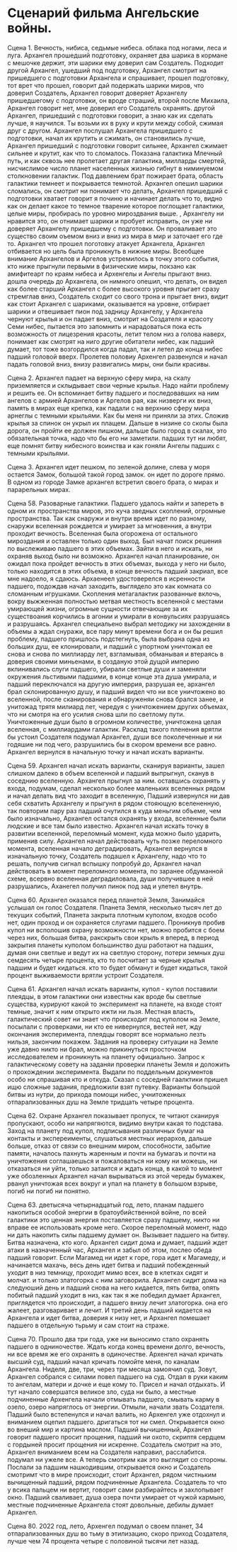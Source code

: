 # Сценарий фильма Ангельские войны.

Сцена 1. Вечность, нибиса, седьмые нибеса. облака под ногами, леса и луга. Архангел прошедший подготовку, охраняет два шарика в кормане с мешочке держит, эти шарики ему доверил сам Создатель. Подходит другой Архангел, ушедший под подготовку, Архангел смотрит на пришедшего с подготовки Архангела и спрашивает, прошел подготовку, тот врет что прошел, говорит дай подержать шарики миров, что доверил Создатель, Архангел говорит доверяет Архангелу пришедшегому с подготовки, он вроде страший, второй после Михаила, Архангел говорит нет, мне доверил его Создатель охранять. другой Архангел, пришедший с подготовки говорит, а знаю как их сделать лучше, я научился. Ты возьми их в руку и крути между собой, сжимая друг с другом. Архангел послушал Архангела пришедшего с подготовки, начал их крутить и сжимать, он становились лучше, Архангел пришедший с подготовки говорит сильнее, Архангел сжимает сильнее и крутит, как что то сломалось.
Показана галактика Млечный путь, и как сквозь нее пролетает другая галактика, милларды смертей, нисчислимое число планет населенных жизнью гибнут в ниминуемом столкновении галактик. Под давлением брат пожирает брата, область галактики темнеет и покрывается темнотой.
Архангел опешил шарики сломались, он смотрит ни понимает что делать, Архангел пришедший с подготовки хватает говорит я починю и начинает делать что то, видно как он делает какое то темное тварение которое поглощает галактики, целые миры, пробирась по уровню мироздвания выше.
, Архангелу ни нравится это, он отнимает шарики и пробует исправить, он уже ни доверяет Архангелу пришедшему с подготовки. Он проваливает это существо своим оъемом вниз и вниз из мира в мир и заточает его где то. Архангел что прошел поготовку атакует Архангела, Архангел отбивается но цель была проникнуть в нижние миры.
Всеобщее внимание Архангелов и Аргелов устремилось в точку этого события, кто ниже прыгнули первыми в физические миры, покзано как амифитеарт по краям нибеса и Архенгелы и Ангелы прыгают вниз. дошла очередь до Архангела, он нимного опешил, что делать, он видел как более старший Архангел с более высокого уровня прыгает сразу стремглав вниз, Создатель сходит со свого трона и прыгает вниз, видит как стоит Архангел с шариками, оказывается на уровне, отбирает шарики и отвешивает пион под задницу Архангелу, у Архангела чернуют крылья и он падает вниз, смотрит на Создателя и красоту Семи нибес, пытается это запомнить и нарадоваться пока есть возможность от лицезрения красоты, летит телом низ а голова наверх, понимает как смотрят на ниго другие обитатели нибес, как падший думает, тот тоже возгордился когда падал, так и летел до конца нибес падший головой вверх.
Пролетев половиу Архенгел развенулся и начал падать головой вниз, внизу развигались миры, они были красивы.

Сцена 2. Архангел падает на верхную сферу мира, на скалу приземляется и склыдывает свои черные крылья. Надо найти проблему и решить ее. Он вспоминает битву падшего и последовавших на ним ангелов с армией Архангелов и Аргелов рая, как низверги их вниз, память в мирах еще крепка, как падали с на верхнию сферу мира арнеглы с темными крыльями. Как бы меня ни приняли за этих. Сложив крылья за спинок он укрыл их плащем. Дальше в низине со сколы была дорога, он пройти ее должен пишком, дальше было город в скалах, это обязательная точка, надо что бы его ни заметили. падших тут ни любят, еще помнят битву нибесного воинства и как гоняли Ангелы падших с темными крыльями.

Сцена 3. Архангел идет пешком, по зеленой долине, слева у моря остается Замок, большой такой город замок. он идет по дороге прямо. В одном из городе Замке архангел встретил своего брата,  о мирах и парарельных мирах.


Сцена 58. Разоварные галактики.
Падшего удалось найти и запереть в одном их пространства миров, это куча зведных скоплений, огромные пространства. Так как снаружи и внутри время идет по разному, снаружи вселенная рождается и умирает за мгновенния, а внутри проходит вечность.
Вселенная была огорожена от остального мироздания и оставлен только один выход.
Был начат поиск решения по выслеживаю падшего в этих объемах. Зайти в него и искать, ни охраняв выход было ни возможно.
Архангел начал планирование, он ожидал пока пройдет вечность в этих объемах, выхода у него ни было, только находится в этих объема, в конце вечность падший закриал, все мне надоело, я сдаюсь. Архаенеел удостоверелся в исренности падшего, подождав начал заходить, выглядело это как комната со сломанным игрушками. Скопления метагалактик разованные вклочь, вокру выжженная полностью метвая местность вселенной с местами умирающей жизни, огромные сущности отвечающие за их существоания корчились в агонии и умирали в конвульсиях разрушаясь и разрушаясь.
Архангел специальено выбрал методику ни захожденяи в объемы а ждал снуражи, все пару минут времени бога и он бы решил проблему, падшего пришлось подстегнуть, была выбрана одна из больших душ, ее клонировали, и падший с упортном уничтожал ее снова и снова по миллиарду лет, взгламывая, обманывая и втераясь в доверия своими миньенами, в созданую этой дущой империю вклинивались слуги падшего, убирали светлые души и заменяли окружения льстивыми падшими, в конце конце эта душа умирала, и падший переключался на другую имперрия, разрушая ее, архангел брал склонированную душу, и падший видел что ни все уничтожено во вселенной, после сканирования и обнаруженяи снова брался занее, и унитожад трятя милиард лет, чередуя с уничтожением других объемах, что ни смотря на его усилия снова шли по светлому пути.
Уничтоженные души было в огромном количестве, уничтожена целая вселенная, с миллиардами галактик.
Расклад такого пленения врятли бы устоил Создателя подумал Архангел, души все поколеченные и ни годяшие ни под чего, разрушились бы в скором времени все равно. Архангел вернулся в начальную точку и начал искать варианты.

Сцена 59. Архангел начал искать варианты, сканируя варианты, зашел слишком далеко в объем вселенной и падший выпрыгнул, сканув в соседнию вселенную. Архангел прыгнул за ним. оставшись охранять у входа, подумам, сделал несколько более маленьких вселенных рядом и начал делать вид что заходит в вселенную, Падший извернулся ни дав себя схватить Архангелу и прыгунл в рядом стояющую вселененную, так повторим пару раз падший очутился в куда меньгим объеме, чем было изначально, Архангел остался охранять у входа, вселенные были людские и все там было известно.
Архангел начал искать точку в развитии вселенной, переломный момент, куда можно было ударить, применив силу. Архангел начал действовать чуть позже переломного момента, вселенная начало деградировать, Архангел вернулся в изначальную точку, Создатель подашел к Архангелу, надо что то решать, получив сигнал вспышку попробуй до, Архангел начал действовать в момент переломного момента, по заранее обдуманной схеме, всервно вселенная деградиловала, души получившее в ней разрушались, Аханегел получил пинок под зад и улетел внутрь.

Сцена 60. Архангел оказался перед планетой Земля, Занимайся услышал он голос Создателя.
Планета Земля, несколько тысяч лет до текущих событий, Планета закрыта плотным куполом, входов особо нет, один проход и он охраняется слугами падшего. Проникнув пробив купол ни всполошив охрану возможности нет, можно пробится с боем через них, большая битва, ракскрыть свои крыль я вперед, в период закрытия планеты куполом большинство душ работают на падших, думая они светлые и ведут их на светлую сторону, потери земных душ семдесять четыре процента, кто то посчитает за черные крылья падшим и будет кидаться. кто то будет обманут и будет кидаться, 
такой процент выживаемости врятли устроит Создателя.

Сцена 61. Архангел начал искать варианты, купол - купол поставили плеядцы, в этом галактики они известны как вроде бы светлые существа, курируют какой то эксперимент на планете, на входе стоят темные, значит к ним открыто ижти ни льзя. Местная власть, галактический совет ни знает что происходит под куполом на Земле, посылали с проверками, ни кто ее нивернулся, вестей нет, жду окончания эксперимента, плеядцы говорят все нормально лезть нильзя, закончим покажем. Задания на проверку ситуации на Земле уже давно никто ни брал, можно прикинуться просточком исследователем и проникнуть на планету официально.
Запрос к галактическому совету на заданяи проверки планеты Земля и доложить о прохождении эксперимента. Выдали по поддельным документов особо ни спрашивая кто и откуда. Сказал с соседней гаалктики пришел ищю сложные задания, предложили взят путевку. Варианты большой битвы из нутри, до прихода помощи нибес, учнитоженных отпарализованных душ на Земле тридцать четыре процента.

Сцена 62. Охране Архангел показывает пропуск, те читают сканируя пропускают, особо ни напрягяются, видимо внутри какая то подстава.
Заход на планету под купол, подписывания различных бумаг на контакты и экспереименты, слушаться местных иерархов, дальше больше, отказ от связи со внешним миром, способности, забытие памяти, началось пахнуть жаренным и почти на бумагаъ и почти на уничтожения соглашаешься и пожаловаться ни кому ни можешь, ни отказаться ни уйти, только затаится и ждать конца, в какой то момент  уже обозленных Архангел начал вырываться из этой череды бумажек, рванул уничтожая всех вокруг и упал на планету в большом взрыве, погиб ни погиб ни понятно.

Сцена 63. дветысяча четырнадцатый год, лето, планам падшего накопиться особой энергии в братоубийственной войне, по всей галактики это ценная 
энергия поставляется сразу падшему, никто ни вправе ее использовать кроме него.
Скорое переломный момент, надо ни дать накопить силы падшему думает он. Вызывает падшего на битву. Битва назначена, кто кого. Архангел сидит дома и думает, падший ждет атаки в назначенный час, Архангел и забыл об этом, послео обеда падший говорит. Если Магамед ни идет к горе, гора идет к Магамеду, и начинается махачь, весь день идет битва и падший побежденный уходит в низ темницу, проходит мимо всех, все в клетках сидят и молчат. и только златогорка с ним заговорила.
Архангел сидит дома на следуюший день и падший снова на него кидается, пять битва, опять побитый падший уходит в низ, как так я же победил думает Архангел, приглядется что происходит, а падшего внизу лечит златогорка. она его жалеет, разговаривает и лечит. И третий день падший кидается на Архангела и идет битва, доверия к низу нет, и Архангел помешает падшего в отдельную тьрьму и сам стоит на страже.

Сцена 70. Прошло два три года, уже ни выносимо стало охранять падшего в одниночестве. Ждать когда конец времени долго, вечность, ни все время же его охранять в одиночестве. Архенгел начал кричать высший суд, падший начал кричать помойте меня, по каналам Архангела. Ниделя, две, три, через три месяца замоячил суд. Зовут, Архангел собрался с силами повел падшего на суд. Отдал в руки каким то ангелам, матери и дочке и еще кому то. Присел и начал отдыхать.
И тут начало совершатся великое зло, суда ни было, а местные подчиненные Архенгела начали отмывать падшего, смывать карму в озело, озеро напряглось от энергии. Отмыли, начали звать Создателя. Падший было встепенулся и начал валить, но Архенгел уже отдохнул и вниманием оцепил падшего. дригаться тот ни смел. Открывается окно во внеший мир и картина маслом. Падший вычишенный, Архангел говорит падшего просит прощения, падший ни охото, скриптя сердцем с гордыней просит прощения ни искренне. Создатель смотрит на это, Архангел вниманием всем на Создателя направил, расслабится. подумал ни ужеле все. А теперь смотрим как это выглядит со стороны.
Послали за падшим нашкодившим, открывается окно и Создатель смотримт что в мире происходит, стоит Архангел, рядом чистньким вычищенный падший, рядом подчиненные Архангела. Создатель то что у всика пальцем ни вертит, говорит сами разбирайтесь и захлопывает окно.
Падший сваливает, душа озера почти умирает от чужой кармыю, местные подчиненные Архангела стоят довольные, дебилы думает Архангел.

Сцена 80. 2022 год, лето, Архенгел подумал о своем планет, 34 отпарализованных душ во тьму в этилизацию, скоро приход Создателя, лучше чем 74 процента четыре с половиной тысячи лет назад.
